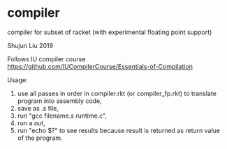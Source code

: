 # compiler
compiler for subset of racket (with experimental floating point support)

Shujun Liu 2019

Follows IU compiler course
https://github.com/IUCompilerCourse/Essentials-of-Compilation


Usage: 
1. use all passes in order in compiler.rkt (or compiler_fp.rkt) to translate program into assembly code, 
2. save as .s file, 
3. run "gcc filename.s runtime.c",
4. run a.out,
5. run "echo $?" to see results because result is returned as return value of the program.

